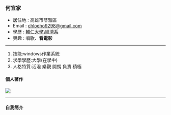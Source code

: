 ### 何宜家

- 居住地 : 高雄市苓雅區
- Email : chloeho9298@gmail.com
- 學歷 : [輔仁大學\經濟系](https://www.economics.fju.edu.tw/)
- 興趣 : 唱歌、**看電影**

<hr>

1. 技能:windows作業系統
2. 求學學歷:大學(在學中)
3. 人格特質:活潑 樂觀 開朗 負責 積極
#### 個人著作
![](download/照片.jpg)
<hr>

#### 自我簡介
